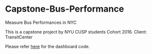 # Capstone-Bus-Performance

Measure Bus Performances in NYC

This is a capstone project by NYU CUSP students Cohort 2016. Client: TransitCenter

Please refer [here](https://github.com/ian-wright/bus-stats-transitcenter) for the dashboard code.
